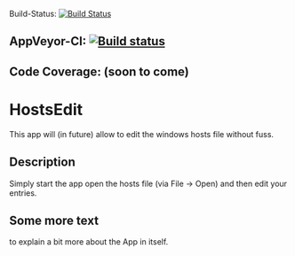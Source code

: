 Build-Status: [![Build Status](https://travis-ci.org/mitoskalandiel/HostsEdit.svg?branch=master)](https://travis-ci.org/mitoskalandiel/HostsEdit)

AppVeyor-CI: [![Build status](https://ci.appveyor.com/api/projects/status/870bwd77fhl8kfxy/branch/master?svg=true)](https://ci.appveyor.com/project/mitoskalandiel/hostsedit/branch/master)
---
Code Coverage: (soon to come)
---
# HostsEdit
This app will (in future) allow to edit the windows hosts file without fuss.
## Description
Simply start the app open the hosts file (via File -> Open) and then edit your entries.
## Some more text
to explain a bit more about the App in itself.
